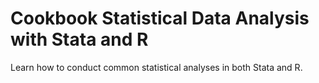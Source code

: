 # **Cookbook Statistical Data Analysis with Stata and R**

Learn how to conduct common statistical analyses in both Stata and R. 
